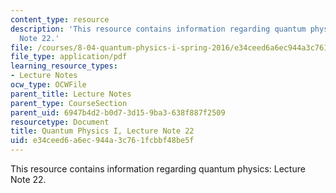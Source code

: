 ```yaml
---
content_type: resource
description: 'This resource contains information regarding quantum physics: Lecture
  Note 22.'
file: /courses/8-04-quantum-physics-i-spring-2016/e34ceed6a6ec944a3c761fcbbf48be5f_MIT8_04S16_LecNotes22.pdf
file_type: application/pdf
learning_resource_types:
- Lecture Notes
ocw_type: OCWFile
parent_title: Lecture Notes
parent_type: CourseSection
parent_uid: 6947b4d2-b0d7-3d15-9ba3-638f887f2509
resourcetype: Document
title: Quantum Physics I, Lecture Note 22
uid: e34ceed6-a6ec-944a-3c76-1fcbbf48be5f
---
```

This resource contains information regarding quantum physics: Lecture Note 22.

